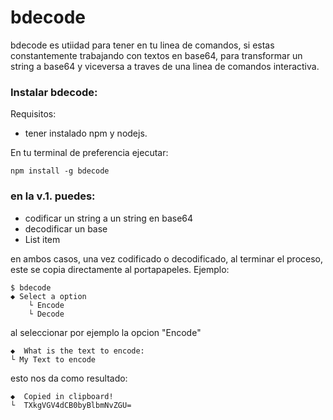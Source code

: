 # bdecode
bdecode es utiidad para tener en tu linea de comandos, si estas constantemente trabajando con textos en base64, para transformar un string a base64 y viceversa a traves de una linea de comandos interactiva.

### Instalar bdecode:
Requisitos:
- tener instalado npm y nodejs.

En tu terminal de preferencia ejecutar:

    npm install -g bdecode

### en la v.1.  puedes: 
 - codificar un string a un string en base64
 - decodificar un base 
 - List item

en ambos casos, una vez codificado o decodificado, al terminar el proceso, este se copia directamente al portapapeles.
Ejemplo:

    $ bdecode
    ◆ Select a option
	    └ Encode
	    └ Decode
	 
al seleccionar por ejemplo la opcion "Encode"

    ◆  What is the text to encode:
    └ My Text to encode
    
esto nos da como resultado:

    ◆  Copied in clipboard!
    └  TXkgVGV4dCB0byBlbmNvZGU=
